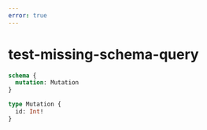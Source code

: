 ```yaml
---
error: true
---
```


# test-missing-schema-query

```graphql @server
schema {
  mutation: Mutation
}

type Mutation {
  id: Int!
}
```
